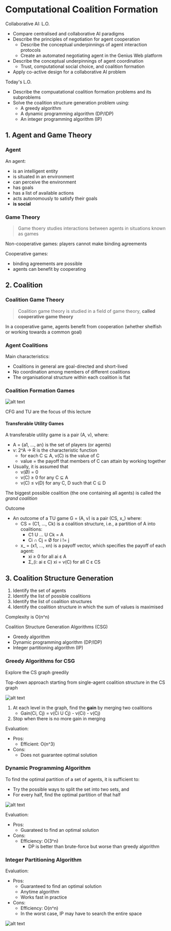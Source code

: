 # Computational Coalition Formation

Collaborative AI: L.O.
- Compare centralised and collaborative AI paradigms
- Describe the principles of negotiation for agent cooperation
    - Describe the conceptual underpinnings of agent interaction protocols
    - Create an automated negotiating agent in the Genius Web platform
- Describe the conceptual underpinnings of agent coordination
    - Trust, computational social choice, and coalition formation
- Apply co-active design for a collaborative AI problem

Today's L.O.
- Describe the compuatational coalition formation problems and its subproblems
- Solve the coalition structure generation problem using:
    - A greedy algorithm
    - A dynamic programming algorithm (DP/IDP)
    - An integer programming algorithm (IP)


## 1. Agent and Game Theory
### Agent
An agent:
- is an intelligent entity
- is situated in an environment
- can perceive the environment
- has goals
- has a list of available actions
- acts autonomously to satisfy their goals
- **is social**

### Game Theory
> Game thoery studies interactions between agents in situations known as games

Non-cooperative games: players cannot make binding agreements

Cooperative games:
- binding agreements are possible
- agents can benefit by cooperating

## 2. Coalition
### Coalition Game Theory
> Coalition game theory is studied in a field of game theory, **called cooperative game theory**

In a cooperative game, agents benefit from cooperation (whether shelfish or working towards a common goal)

### Agent Coalitions
Main characteristics:
- Coalitions in general are goal-directed and short-lived
- No coordination among members of different coalitions
- The organisational structure within each coalition is flat

### Coalition Formation Games
![alt text](images/image-15.png)

CFG and TU are the focus of this lecture

#### Transferable Utility Games
A transferable utility game is a pair (A, v), where:
- A = {a1, ..., an} is the set of players (or agents)
- v: 2^A -> R is the characteristic function
    - for each C ⊆ A, v(C) is the value of C
    - value = the payoff that members of C can attain by working together
- Usually, it is assumed that
    - v(Ø) = 0
    - v(C) ≥ 0 for any C ⊆ A
    - v(C) ≤ v(D) for any C, D such that C ⊆ D

The biggest possible coalition (the one containing all agents) is called the *grand coalition*

Outcome
- An outcome of a TU game G = (A, v) is a pair (CS, x_) where:
    - CS = (C1, ..., Ck) is a coalition structure, i.e., a partition of A into coalitions:
        - C1 U ... U Ck = A
        - Ci ∩ Cj = Ø for i != j
    - x_ = (x1, ..., xn) is a payoff vector, which specifies the payoff of each agent:
        - xi ≥ 0 for all ai ε A
        - Σ_(i: ai ε C) xi = v(C) for all C ε CS

## 3. Coalition Structure Generation
1. Identify the set of agents
2. Identify the list of possible coalitions
3. Identify the list of coalition structures
4. Identify the coalition structure in which the sum of values is maximised

Complexity is O(n^n)

Coalition Structure Generation Algorithms (CSG)
- Greedy algorithm
- Dynamic programming algorithm (DP/IDP)
- Integer partitioning algorithm (IP)

### Greedy Algorithms for CSG
Explore the CS graph greedily

Top-down approach starting from single-agent coalition structure in the CS graph

![alt text](images/image-16.png)

1. At each level in the graph, find the **gain** by merging two coalitions
    - Gain(Ci, Cj) = v(Ci U Cj) - v(Ci) - v(Cj)
2. Stop when there is no more gain in merging

Evaluation:
- Pros:
    - Efficient: O(n^3)
- Cons:
    - Does not guarantee optimal solution

### Dynamic Programming Algorithm
To find the optimal partition of a set of agents, it is sufficient to:
- Try the possible ways to split the set into two sets, and
- For every half, find the optimal partition of that half

![alt text](images/image-17.png)

Evaluation:
- Pros:
    - Guarateed to find an optimal 
    solution
- Cons:
    - Efficiency: O(3^n)
        - DP is better than brute-force but worse than greedy algorithm

### Integer Partitioning Algorithm

Evaluation:
- Pros:
    - Guaranteed to find an optimal solution
    - Anytime algorithm
    - Works fast in practice
- Cons:
    - Efficiency: O(n^n)
    - In the worst case, IP may have to search the entire space

![alt text](images/image-18.png)